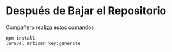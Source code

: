 # Después de Bajar el Repositorio

Compañero realiza estos comandos:

```
npm install
laravel artisan key:generate
```
